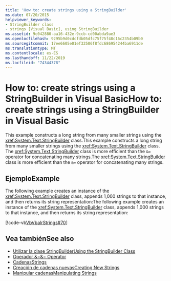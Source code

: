 ```yaml
---
title: 'How to: create strings using a StringBuilder'
ms.date: 07/20/2015
helpviewer_keywords:
- StringBuilder class
- strings [Visual Basic], using StringBuilder
ms.assetid: 9c042880-aa16-432e-9ccb-cd00abda9ae3
ms.openlocfilehash: 9295b9d0cdcfdb05dfc75f75f48c16c2354b09b0
ms.sourcegitcommit: 17ee6605e01ef32506f8fdc686954244ba6911de
ms.translationtype: MT
ms.contentlocale: es-ES
ms.lasthandoff: 11/22/2019
ms.locfileid: "74344378"
---
```

# <a name="how-to-create-strings-using-a-stringbuilder-in-visual-basic"></a><span data-ttu-id="eab06-102">How to: create strings using a StringBuilder in Visual Basic</span><span class="sxs-lookup"><span data-stu-id="eab06-102">How to: create strings using a StringBuilder in Visual Basic</span></span>

<span data-ttu-id="eab06-103">This example constructs a long string from many smaller strings using the <xref:System.Text.StringBuilder> class.</span><span class="sxs-lookup"><span data-stu-id="eab06-103">This example constructs a long string from many smaller strings using the <xref:System.Text.StringBuilder> class.</span></span> <span data-ttu-id="eab06-104">The <xref:System.Text.StringBuilder> class is more efficient than the `&=` operator for concatenating many strings.</span><span class="sxs-lookup"><span data-stu-id="eab06-104">The <xref:System.Text.StringBuilder> class is more efficient than the `&=` operator for concatenating many strings.</span></span>

## <a name="example"></a><span data-ttu-id="eab06-105">Ejemplo</span><span class="sxs-lookup"><span data-stu-id="eab06-105">Example</span></span>

<span data-ttu-id="eab06-106">The following example creates an instance of the <xref:System.Text.StringBuilder> class, appends 1,000 strings to that instance, and then returns its string representation:</span><span class="sxs-lookup"><span data-stu-id="eab06-106">The following example creates an instance of the <xref:System.Text.StringBuilder> class, appends 1,000 strings to that instance, and then returns its string representation:</span></span>

 [!code-vb[VbVbalrStrings#70](~/samples/snippets/visualbasic/VS_Snippets_VBCSharp/VbVbalrStrings/VB/Class2.vb#70)]

## <a name="see-also"></a><span data-ttu-id="eab06-107">Vea también</span><span class="sxs-lookup"><span data-stu-id="eab06-107">See also</span></span>

- [<span data-ttu-id="eab06-108">Utilizar la clase StringBuilder</span><span class="sxs-lookup"><span data-stu-id="eab06-108">Using the StringBuilder Class</span></span>](../../../../standard/base-types/stringbuilder.md)
- [<span data-ttu-id="eab06-109">Operador &=</span><span class="sxs-lookup"><span data-stu-id="eab06-109">&= Operator</span></span>](../../../language-reference/operators/and-assignment-operator.md)
- [<span data-ttu-id="eab06-110">Cadenas</span><span class="sxs-lookup"><span data-stu-id="eab06-110">Strings</span></span>](index.md)
- [<span data-ttu-id="eab06-111">Creación de cadenas nuevas</span><span class="sxs-lookup"><span data-stu-id="eab06-111">Creating New Strings</span></span>](../../../../standard/base-types/creating-new.md)
- [<span data-ttu-id="eab06-112">Manipular cadenas</span><span class="sxs-lookup"><span data-stu-id="eab06-112">Manipulating Strings</span></span>](../../../../standard/base-types/manipulating-strings.md)
